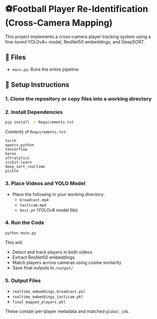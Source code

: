 # ⚽Football Player Re-Identification (Cross-Camera Mapping)

This project implements a cross-camera player tracking system using a fine-tuned YOLOv8+ model, ResNet50 embeddings, and DeepSORT.

## 📁 Files
- `main.py`: Runs the entire pipeline

## 🔧 Setup Instructions

### 1. Clone the repository or copy files into a working directory

### 2. Install Dependencies
```bash
pip install -r Requirements.txt
```

Contents of `Requirements.txt`:
```
torch
opencv-python
tensorflow
keras
ultralytics
scikit-learn
deep_sort_realtime
pickle
```

### 3. Place Videos and YOLO Model
- Place the following in your working directory:
  - `broadcast.mp4`
  - `tacticam.mp4`
  - `best.pt` (YOLOv8 model file)

### 4. Run the Code
```bash
python main.py
```

This will:
- Detect and track players in both videos
- Extract ResNet50 embeddings
- Match players across cameras using cosine similarity
- Save final outputs to `/output/`

### 5. Output Files
- `realtime_embeddings_broadcast.pkl`
- `realtime_embeddings_tacticam.pkl`
- `final_mapped_players.pkl`

These contain per-player metadata and matched `global_id`s.
